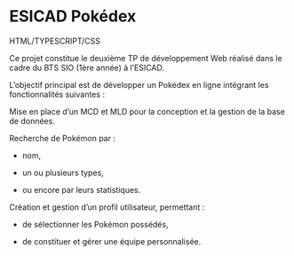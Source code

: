 # ESICAD Pokédex

HTML/TYPESCRIPT/CSS

Ce projet constitue le deuxième TP de développement Web réalisé dans le cadre du BTS SIO (1ère année) à l’ESICAD.

L’objectif principal est de développer un Pokédex en ligne intégrant les fonctionnalités suivantes :

Mise en place d’un MCD et MLD pour la conception et la gestion de la base de données.

Recherche de Pokémon par :

- nom,

- un ou plusieurs types,

- ou encore par leurs statistiques.

Création et gestion d’un profil utilisateur, permettant :

- de sélectionner les Pokémon possédés,

- de constituer et gérer une équipe personnalisée.
